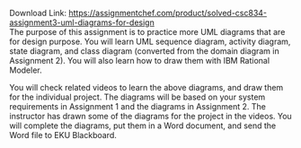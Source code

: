 Download Link: https://assignmentchef.com/product/solved-csc834-assignment3-uml-diagrams-for-design
<br>
The purpose of this assignment is to practice more UML diagrams that are for design purpose.  You will learn UML sequence diagram, activity diagram, state diagram, and class diagram (converted from the domain diagram in Assignment 2).  You will also learn how to draw them with IBM Rational Modeler.

You will check related videos to learn the above diagrams, and draw them for the individual project.  The diagrams will be based on your system requirements in Assignment 1 and the diagrams in Assignment 2.  The instructor has drawn some of the diagrams for the project in the videos.  You will complete the diagrams, put them in a Word document, and send the Word file to EKU Blackboard.





